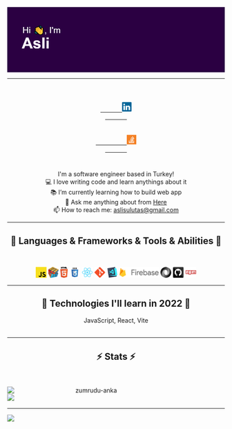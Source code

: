 
   <a align="center" href="https://github.com/khalby786/REHeader">
      <img align="center" src="https://raw.githubusercontent.com/aslslts/aslslts/master/header.png" alt="Hello, I'm Asli">
   </a>

   <hr>


<h5 align="center">
    <code>
       <a href="https://www.linkedin.com/in/asli-sulutas-843379178/" title="LinkedIn Profile">
       <img width="22" src="https://raw.githubusercontent.com/aslslts/aslslts/4ee0e98a63e0985d0e4cc9bae2b9a98c4ace4351/linkedin.svg">
       </a>
   </code>   
    <code>
       <a href="https://stackoverflow.com/users/12831798/asli-sulutas" title="Stack Overflow Profile">
          <img width="22" src="https://raw.githubusercontent.com/aslslts/aslslts/4ee0e98a63e0985d0e4cc9bae2b9a98c4ace4351/stackoverflow.svg">
       </a>
   </code>
</h5>

<p align="center">
    I'm a software engineer based in Turkey!
    <br>  
    💻 I love writing code and learn anythings about it
    <br>
    📚 I’m currently learning how to build web app 
    <br>
    💬 Ask me anything about from <a href="https://github.com/aslslts/aslslts/issues" title="Issues">Here</a>
    <br>
    📫 How to reach me: <a href="mailto: aslisulutas@gmail.com">aslisulutas@gmail.com</a>
 </p>



<hr>
  <h2 align="center">🚀 Languages & Frameworks & Tools & Abilities 🚀</h2>
  <br>
  <p align="center">
    <code><img title="Javascript" height="25" src="https://raw.githubusercontent.com/aslslts/aslslts/master/javascript.svg"></code>
    <code><img title="Problem Solving" height="25" src="https://raw.githubusercontent.com/aslslts/aslslts/master/problemSolving.png"></code>
    <code><img title="HTML5" height="25" src="https://raw.githubusercontent.com/aslslts/aslslts/master/html5.svg"></code>
    <code><img title="CSS3" height="25" src="https://raw.githubusercontent.com/aslslts/aslslts/master/css.svg"></code>
    <code><img title="React" height="25" src="https://raw.githubusercontent.com/aslslts/aslslts/master/react-original.svg"></code>
    <code><img title="Git" height="25" src="https://raw.githubusercontent.com/aslslts/aslslts/master/git-original.svg"></code>
    <code><img title="Visual Studio Code" height="25" src="https://raw.githubusercontent.com/aslslts/aslslts/master/vscode.png"></code>
    <code><img title="Firebase" height="25" src="https://raw.githubusercontent.com/aslslts/aslslts/master/firebase.png"></code>
    <code><img title="JSON" height="25" src="https://raw.githubusercontent.com/aslslts/aslslts/master/json.svg"></code>
    <code><img title="GitHub" height="25" src="https://raw.githubusercontent.com/aslslts/aslslts/master/github.svg"></code>
    <code><img title="npm" height="25" src="https://raw.githubusercontent.com/aslslts/aslslts/master/npm.svg"></code>
  </p>
<hr>
  <h2 align="center">🚀 Technologies I'll learn in 2022 🚀</h2>
  <div align="center">
      JavaScript, 
      React,
      Vite
  </div>
  <br>
<hr>


<h2 align="center">⚡ Stats ⚡</h2>
  <br>
  <p align=center>
    <div align=center>
      <a href="https://github.com/denvercoder1/github-readme-streak-stats" title="Go to Source">
        <img align="left" width=396 src="https://github-readme-streak-stats.herokuapp.com/?user=aslslts&theme=radical&border=61dafb&hide_border=true" alt="zumrudu-anka" />
      </a>
<!--       <a href="https://github.com/aslslts/github-readme-stats" title="Go to Source">
        <img align="right" width=396 src="https://github-readme-stats.vercel.app/api?username=aslslts&show_icons=true&theme=radical&border_color=61dafb&hide_border=true" />
      </a>
    </div>
    <br><br><br><br><br><br><br><br><br><br><br>
    <div align=center>
      <a href="https://github.com/aslslts/github-readme-stats">
        <img width=325 align="center" src="https://github-readme-stats.vercel.app/api/top-langs/?username=aslslts&layout=compact&show_icons=true&theme=radical" />
      </a> -->
    </div>
    <br>
    <img src="https://github-readme-activity-graph.cyclic.app/graph?username=aslslts&bg_color=1a044f&color=53d5fd&line=d357fe&point=232323&area=true&hide_border=true"/>
  </p>

  <hr>

![](https://komarev.com/ghpvc/?username=aslslts&color=dc143c)
